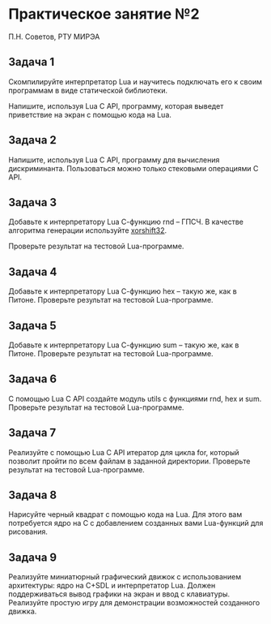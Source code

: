 # Практическое занятие №2

П.Н. Советов, РТУ МИРЭА

## Задача 1

Скомпилируйте интерпретатор Lua и научитесь подключать его к своим программам в виде статической библиотеки.

Напишите, используя Lua C API, программу, которая выведет приветствие на экран с помощью кода на Lua.

## Задача 2

Напишите, используя Lua C API, программу для вычисления дискриминанта. Пользоваться можно только стековыми операциями C API.

## Задача 3

Добавьте к интерпретатору Lua С-функцию rnd – ГПСЧ. В качестве алгоритма генерации используйте [xorshift32](https://en.wikipedia.org/wiki/Xorshift).

Проверьте результат на тестовой Lua-программе.

## Задача 4

Добавьте к интерпретатору Lua С-функцию hex – такую же, как в Питоне. Проверьте результат на тестовой Lua-программе.

## Задача 5

Добавьте к интерпретатору Lua С-функцию sum – такую же, как в Питоне. Проверьте результат на тестовой Lua-программе.

## Задача 6

С помощью Lua C API создайте модуль utils с функциями rnd, hex и sum. Проверьте результат на тестовой Lua-программе.

## Задача 7

Реализуйте с помощью Lua C API итератор для цикла for, который позволит пройти по всем файлам в заданной директории. Проверьте результат на тестовой Lua-программе.

## Задача 8

Нарисуйте черный квадрат с помощью кода на Lua. Для этого вам потребуется ядро на C с добавлением созданных вами Lua-функций для рисования.

## Задача 9

Реализуйте миниатюрный графический движок с использованием архитектуры: ядро на C+SDL и интерпретатор Lua. Должен поддерживаться вывод графики на экран и ввод с клавиатуры.
Реализуйте простую игру для демонстрации возможностей созданного движка.
